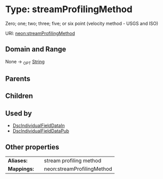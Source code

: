 
# Type: streamProfilingMethod


Zero; one; two; three; five; or six point (velocity method - USGS and ISO)

URI: [neon:streamProfilingMethod](https://data.neonscience.org/streamProfilingMethod)


## Domain and Range

None ->  <sub>OPT</sub> [String](types/String.md)

## Parents


## Children


## Used by

 * [DscIndividualFieldDataIn](DscIndividualFieldDataIn.md)
 * [DscIndividualFieldDataPub](DscIndividualFieldDataPub.md)

## Other properties

|  |  |  |
| --- | --- | --- |
| **Aliases:** | | stream profiling method |
| **Mappings:** | | neon:streamProfilingMethod |

